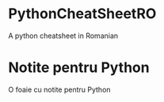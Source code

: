 # PythonCheatSheetRO
A python cheatsheet in Romanian

# Notite pentru Python
O foaie cu notite pentru Python
